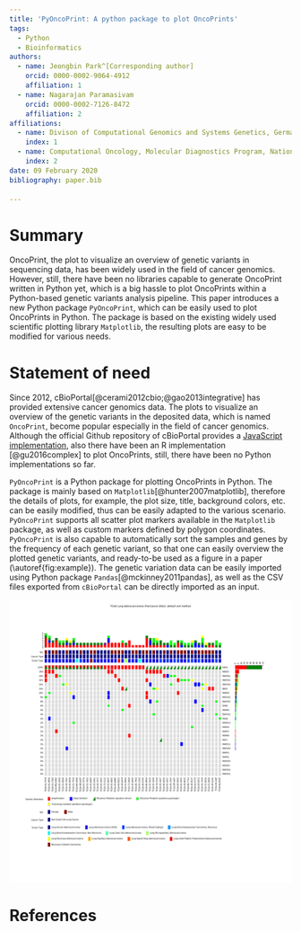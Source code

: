 ```yaml
---
title: 'PyOncoPrint: A python package to plot OncoPrints'
tags:
  - Python
  - Bioinformatics
authors:
  - name: Jeongbin Park^[Corresponding author]
    orcid: 0000-0002-9064-4912
    affiliation: 1
  - name: Nagarajan Paramasivam
    orcid: 0000-0002-7126-8472
    affiliation: 2
affiliations:
  - name: Divison of Computational Genomics and Systems Genetics, German Cancer Research Center (DKFZ), Heidelberg, Germany
    index: 1
  - name: Computational Oncology, Molecular Diagnostics Program, National Center for Tumor Diseases (NCT), Heidelberg, Germany
    index: 2
date: 09 February 2020
bibliography: paper.bib

---
```


# Summary

OncoPrint, the plot to visualize an overview of genetic variants in sequencing
data, has been widely used in the field of cancer genomics. However, still,
there have been no libraries capable to generate OncoPrint written in Python yet,
which is a big hassle to plot OncoPrints within a Python-based genetic variants
analysis pipeline. This paper introduces a new Python package `PyOncoPrint`,
which can be easily used to plot OncoPrints in Python. The package is based on
the existing widely used scientific plotting library `Matplotlib`, the resulting
plots are easy to be modified for various needs.

# Statement of need

Since 2012, cBioPortal[@cerami2012cbio;@gao2013integrative] has provided extensive
cancer genomics data. The plots to visualize an overview of the genetic variants
in the deposited data, which is named `OncoPrint`, become popular especially in
the field of cancer genomics. Although the official Github repository of
cBioPortal provides a
[JavaScript implementation](https://github.com/cBioPortal/oncoprintjs), also there
have been an R implementation [@gu2016complex] to plot OncoPrints, still, there have
been no Python implementations so far.

`PyOncoPrint` is a Python package for plotting OncoPrints in Python. The package
is mainly based on `Matplotlib`[@hunter2007matplotlib], therefore the details of
plots, for example, the plot size, title, background colors, etc. can be easily
modified, thus can be easily adapted to the various scenario. `PyOncoPrint` supports
all scatter plot markers available in the `Matplotlib` package, as well as custom
markers defined by polygon coordinates. `PyOncoPrint` is also capable to
automatically sort the samples and genes by the frequency of each genetic variant,
so that one can easily overview the plotted genetic variants, and ready-to-be used
as a figure in a paper (\autoref{fig:example}). The genetic variation data can
be easily imported using Python package `Pandas`[@mckinney2011pandas], as well as
the CSV files exported from `cBioPortal` can be directly imported as an input.

![Figure 1. An example OncoPrint generated by `PyOncoPrint`.\label{fig:example}](oncoprint_square.png)

# References